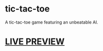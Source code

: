 # tic-tac-toe
A tic-tac-toe game featuring an unbeatable AI.

# [LIVE PREVIEW](https://asbelljc.github.io/tic-tac-toe)
